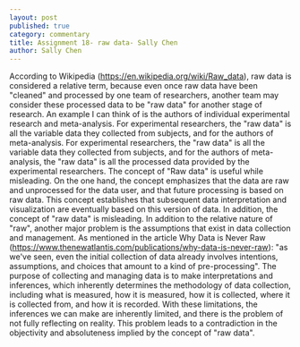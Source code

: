 ```yaml
---
layout: post
published: true
category: commentary
title: Assignment 18- raw data- Sally Chen
author: Sally Chen
---
```

According to Wikipedia (https://en.wikipedia.org/wiki/Raw_data), raw data is considered a relative term, because even once raw data have been "cleaned" and processed by one team of researchers, another team may consider these processed data to be "raw data" for another stage of research. An example I can think of is the authors of individual experimental research and meta-analysis. For experimental researchers, the "raw data" is all the variable data they collected from subjects, and for the authors of meta-analysis. For experimental researchers, the "raw data" is all the variable data they collected from subjects, and for the authors of meta-analysis, the "raw data" is all the processed data provided by the experimental researchers.
The concept of "Raw data" is useful while misleading. On the one hand, the concept emphasizes that the data are raw and unprocessed for the data user, and that future processing is based on raw data. This concept establishes that subsequent data interpretation and visualization are eventually based on this version of data. In addition, the concept of "raw data" is misleading. In addition to the relative nature of "raw", another major problem is the assumptions that exist in data collection and management. As mentioned in the article Why Data is Never Raw (https://www.thenewatlantis.com/publications/why-data-is-never-raw): "as we've seen, even the initial collection of data already involves intentions, assumptions, and choices that amount to a kind of pre-processing". The purpose of collecting and managing data is to make interpretations and inferences, which inherently determines the methodology of data collection, including what is measured, how it is measured, how it is collected, where it is collected from, and how it is recorded. With these limitations, the inferences we can make are inherently limited, and there is the problem of not fully reflecting on reality. This problem leads to a contradiction in the objectivity and absoluteness implied by the concept of "raw data".
